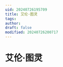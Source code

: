 ```yaml
---
uid: 20240726195709
title: 艾伦·图灵
tags: 
author: 
draft: false
modified: 20240726200717
---
```


# 艾伦·图灵